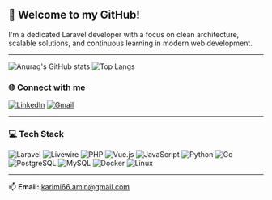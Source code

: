 ## 👋 Welcome to my GitHub!

I'm a dedicated Laravel developer with a focus on clean architecture, scalable solutions, and continuous learning in modern web development.

---

![Anurag's GitHub stats](https://github-readme-stats.vercel.app/api?username=amiiiiink&show_icons=true&count_private=true&hide=prs)
![Top Langs](https://github-readme-stats.vercel.app/api/top-langs/?username=amiiiiink&layout=compact)



### 🌐 Connect with me

[![LinkedIn](https://img.shields.io/badge/LinkedIn-%230077B5.svg?style=for-the-badge&logo=linkedin&logoColor=white)](https://www.linkedin.com/in/YOUR_USERNAME)
[![Gmail](https://img.shields.io/badge/Gmail-D14836?style=for-the-badge&logo=gmail&logoColor=white)](mailto:karimi66.amin@gmail.com)

---

### 💻 Tech Stack

![Laravel](https://img.shields.io/badge/Laravel-FC494E?style=for-the-badge&logo=laravel&logoColor=white)
![Livewire](https://img.shields.io/badge/Livewire-4E5D94?style=for-the-badge&logo=laravel&logoColor=white)
![PHP](https://img.shields.io/badge/PHP-777BB4?style=for-the-badge&logo=php&logoColor=white)
![Vue.js](https://img.shields.io/badge/Vue.js-4FC08D?style=for-the-badge&logo=vue.js&logoColor=white)
![JavaScript](https://img.shields.io/badge/JavaScript-F7DF1E?style=for-the-badge&logo=javascript&logoColor=black)
![Python](https://img.shields.io/badge/Python-3776AB?style=for-the-badge&logo=python&logoColor=white)
![Go](https://img.shields.io/badge/Go-00ADD8?style=for-the-badge&logo=go&logoColor=white)
![PostgreSQL](https://img.shields.io/badge/PostgreSQL-336791?style=for-the-badge&logo=postgresql&logoColor=white)
![MySQL](https://img.shields.io/badge/MySQL-005C84?style=for-the-badge&logo=mysql&logoColor=white)
![Docker](https://img.shields.io/badge/Docker-2496ED?style=for-the-badge&logo=docker&logoColor=white)
![Linux](https://img.shields.io/badge/Linux-FCC624?style=for-the-badge&logo=linux&logoColor=black)

---

📫 **Email:** karimi66.amin@gmail.com
